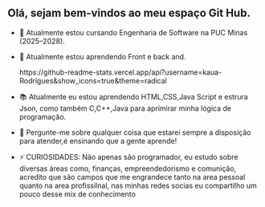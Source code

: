 ## Olá, sejam bem-vindos ao meu espaço Git Hub.



- 🔭 Atualmente estou cursando Engenharia de Software na PUC Minas  (2025–2028).
- 🌱 Atualmente estou aprendendo Front e back and.
  <div>
  https://github-readme-stats.vercel.app/api?username=kaua-Rodrigues&show_icons=true&theme=radical  
  </div>
  

- 📚 Atualmente eu estou aprendendo HTML,CSS,Java Script e estrura Json, como também C,C++,Java para aprimirar minha lógica de programação. 
- 💬 Pergunte-me sobre qualquer coisa que estarei sempre a disposição para atender,é ensinando que a gente aprende!
- ⚡ CURIOSIDADES: Não apenas são programador, eu estudo sobre diversas áreas como, finanças, empreendedorismo e comunição, acredito que são campos que me engrandece tanto na area pessoal quanto na area profissilnal, nas minhas redes socias eu compartilho um pouco desse mix de conhecimento 

